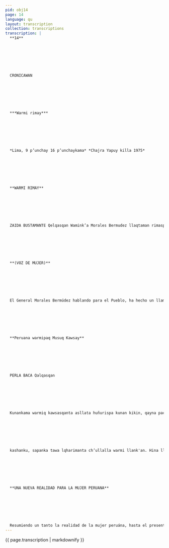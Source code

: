 ```yaml
---
pid: obj14
page: 14
language: qu
layout: transcription
collection: transcriptions
transcription: |
  **14**
  
  
  
  
  
  
  
  CRONICAWAN
  
  
  
  
  
  
  
  ***Warmi rimay***
  
  
  
  
  
  
  
  *Lima, 9 p’unchay 16 p’unchaykama* *Chajra Yapuy killa 1975*
  
  
  
  
  
  
  
  **WARMI RIMAY**
  
  
  
  
  
  
  
  ZAIDA BUSTAMANTE Qelqasqan Wamink’a Morales Bermudez llaqtaman rimaspa peruano lkaqta masinchiskunata mink'akun, warmikunawan kushkalla llank'anankupaq, Revolusiun aswantaraq saphichakunanpaq. WARMIQ WATANTA YUYARISPA, ESTANPILLA NISQANCHIS PAQARIMUNQA MICAELA BASTIDAS QHAWAYNINTA APAMUSPA, MARIA PARADO DE BELLIDO JUANA ALARCO DE DANMERT, YUYARIY NINKUTA APAMUSPA WIÑAYPAQ LLAQTAQ SUNQUNPI KANANKUPAQ Iskay warmikunan rinqaku Rusia Suyuman, CAEM nisqa puririyninpi, paykunan kanku Marita Cavassa de Valdes, Isabel Acevedo de Dávila puwan ROSA PEDRAGLIO DE MORALES BERMUDEZ QOYAN CONAMUP NISQATA UMALLINQA PAYMI QATINQA ÑAWPAQ UMALLIQ THASKHIYNINTA Peru Suyumanta warmikunan ayllupakunku Revolusiunta allin thaskiywan apanankupaq, paykunan ninku, warmikunaqa llank’ananchismi llaqtanchis rayku, hinaspataqmiamachasaqku Morales Bermúdez Wamink’a rimasqanta. Sipasmi kamachiyta munan Gerald Ford, paypa sutinmi Lynnette Alice Frowve. Abogado nisqankuna, chaninchaqkuna, huq manta qhawashanku Legislación p’atarakunata, paykunan ninku, kashanraqmi chay p’atarakunapi mana chaninchaq kamachiqkuna, chaytan allchananchis; nispan ninku ñuqanchis pura huñunakuspa.
  
  
  
  
  
  
  
  **(VOZ DE MUJER)**
  
  
  
  
  
  
  
  El General Morales Bermúdez hablando para el Pueblo, ha hecho un llamado a todos los hombres del Perú para trabajar unidos con la mujer para que la Revolución se profundice aún más. RECORDANDO EL ANO DE LA MUJER, SE IMPRIMIRAN ESTAMPILLAS QUE TRAEN LA MIRADA DE MICAELA BASTIDAS, MARIA PARADO DE BELLIDO, JUANA ALARCO DE DANMERT, TRAE EL RECUERDO DE TODAS ELLAS PARA QUE QUEDE POR SIEMPRE EN EL CORAZON DEL PUEBLO A las naciones rusas partirán dos mujeres, en el viaje del CAEM, son ellas Marita Cavassa de Valdes e lsabel Acevedo de Dávila. LA ESPOSA DE MORALES BERMUDEZ, ROSA PEDRAGLIO PRESIDIRA CONAMUP. ELLA CONTINUARA LOS PASOS DE LA ANTERIOR PRESIDENTA. Las mujeres peruanas se han unido para llevar por buena senda los pasos de la Revolución, ellas han dicho, las mujeres tenemos que trabajar por nuestro pueblo defenderemos el mensaje de Morales Bermúdez. Una joven intentó matar a Gerald Ford, su nombre Lynnette Alice Frovve. Los abogados, los que hacen justicia revisarán nuevamente los libros de la Legislación Peruana, ellos han dicho, existen todavía en esos libros disposiciones injustas, ellos han planteado que deben enmendarse en futuras reuniones.
  
  
  
  
  
  
  
  **Peruana warmipaq Musuq Kawsay**
  
  
  
  
  
  
  
  PERLA BACA Qalqasqan
  
  
  
  
  
  
  
  Kunankama warmiq kawsasqanta asllata huñurispa kunan kikin, qayna pacha mana chaniny tiyasqanta sik'inanpaq ruwaykunata qallarishaqtin Warmi hina kawsayninta oqarinanpag, t'ijrakuq musuq llaqtapi, llaqtayuq warmi hina kananpaq, atisunmanmi niyta: Qayna pacha yachaypi masichakusqanchismi, yachasqallanman hina tiyasqanmi kunan pachalla qespinanpaq hark’akuy kashan. Llaqta masinkunamante t'aqasqa kayninpi, warmita chaskichin aswan millaysasa llank'anakunata. Chaymantataq, llaqta kunapi, yachachisqanchis man hina, huj niijch’ayta warminanta" ruwakushian, imaymana willaqkuna,, kikin kawsaypuwan, pantasqa rijch’ayta qosayuq warmimanta ruwanku, "llank’aq warmitaq" munanku munallankutaq sumaq kasqanmanta khuyasqa kananata, munallankutaq ancha "warmi kayniyuq" kananta. Qayna tiyaymi, riqsichiy kunawan, llaqtantin ta, hinata warmita qhawachin: k’umuta, qayna tiyay waqaychaqtallank'aqta, mana huqniray llan k’aykunapaq kamasqa, mana yachayniyuq, qosan manta kawsaq, asipayaq ta... Y upaykunaq nisqan man hina, Peru Suyupi kawsayqanchiskunamanta kushkan warimikuna kanku. Llank’aq warmikunataq
  
  
  
  
  
  
  
  kashanku, sapanka tawa lqharimanta ch’ullalla warmi llank'an. Hina llank'aq warmikunamantan, yaqallank'anku "wasillampi" llank’anku, chaymi qhawachiwanchis qharinmanta kawsasqankuta. Chaninchaypitaq, kamachiqninchiskuna allchasqan hawaña, qosayuq warmi mana allin qhawasqallaraq kashan. Yachachiypitaq, yachay wasikunamanta aswan askha ayqeqkuna kashanku warmikuna, pisillas qharikunaqa ayqenku Ñawsa kaypitaq qharimanta aswan ashkallataq warmikuna kashanku. Kay peruana warmiq kawsasqanmi qhawasqa kashan Plan Inca chunka kinsayuq ñiqipi, qhawachillantaq Asablea General de las Naciones Unidas 1975 watata, warmiq watanta hina sutichasqanta, hinas pataq rakiypi, runakayninpi saphichakuspa kamachiqninchiskuna Comisión Nacional de la Mujer Peruana, nisqanchista kamarqun. Kay kamayni, Rosa Pedraglio de Morales Bermudez, kamachiqninchispa Qoyan umallishan, paymi ura illapachay p’unchaypi CONAMUP nisqanchista umachayta qallarin.
  
  
  
  
  
  
  
  **UNA NUEVA REALIDAD PARA LA MUJER PERUANA**
  
  
  
  
  
  
  
  Resumiendo un tanto la realidad de la mujer peruána, hasta el presente cuando ya han empezado a decidir acciones tendientes a erradicar su pasado de injusticia y a revalorar su papel como mujer y ciuda dana de un país en cambio, se puede apreciar que Los factores socio culturales y las pautas de conducta tradicionales constitu yen un obstáculo dificil de superar en corto tiempo. La discriminación de la mujer de loss sectore populares —por ejemplohacen que ella acepte, las peores condiciones de tra bajo. De otro lado en las zonas urbanas se ha venido fabricando por años una imagen distorsionada a través de la educación, los medios de comunicación y la vida misma, una imager equivocada de la "muje esposa" y "mujer" abnega da" y, al mismo tiempo mujer apreciada y definida por su "belleza física" sus "atributos sexuales" El sistema tradiciona con su publicidad, ha con dicionado a que la socie dad en su conjunto tenguna visión de la mujer pasiva, conservadora, abne gada mayormente incapa citada técnica e inteleo tualmente, "apolítica", dependiente, provocativa. Estadísticamente se puede señalar que la mitaq de los habitantes del Perú son mujeres. En cuanto a la población economicamente actva la relación es de 4 hombres por cada mujer De este total de mujeres económicamente activás la mayoría tiene por ocupación "su casa", es decir presentan una situación de dependencia económica En el aspecto legala pesar de las modfficaciones recientes por el actual gobierno, todavía la mujer casada está en un status de inferioridad. Cabe aclarar que básicamente los problemas legales de la mujer peruana se refieren fundamentalmente a la aplicación de leyes que la amparan. En lo educacional, cabe señalar que la deserción de la población escolar femenina es superior a la de los varones. En cuanto al analfabetismo es superion en las mujeres. Frente a esta situación real de la mujer peruana puesta en evidencia en el Art. 23 del Plan Inca, considerando que la Asanblea General de las Naciones Unidas había proclamado 1975 Año Intemacional de la Mujer y acordecon la concepción humanista y participatoria que orienta sus acciones, el gobierno crea la Comisión Nacional de la Mujer Peruana... Entidad presidida por Rosa Pedraglio de Morales Bermúdez esposa del Presidente de la República, quien desde el viernes pasado se hizo cargo de la dirección de la CONAMUP.
---
```


{{ page.transcription | markdownify }}
